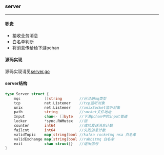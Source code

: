 ### server
------
#### 职责
* 接收业务消息
* 白名单判断
* 将消息传给给下游pchan

#### 源码实现
源码实现请见[server.go](https://github.com/tal-tech/pan/blob/master/internal/server.go)

#### server结构
```go
type Server struct {
	mqs           []string        //已注册mq类型
	tcp           net.Listener    //tcp监听对象
	unix          net.Listener    //unixSocket监听对象
	path          string          //socket文件地址
	Input         chan<- []byte   //下游pchan中的input管道
	locker        *sync.RWMutex   //锁
	counter       int64           //成功发送消息计数
	failcnt       int64           //失败消息计数
	validTopic    map[string]bool //kafka rocketmq nsa 白名单
	validExchange map[string]bool //rabbitmq 白名单
	exit          chan struct{}   //退出信号
}
```
